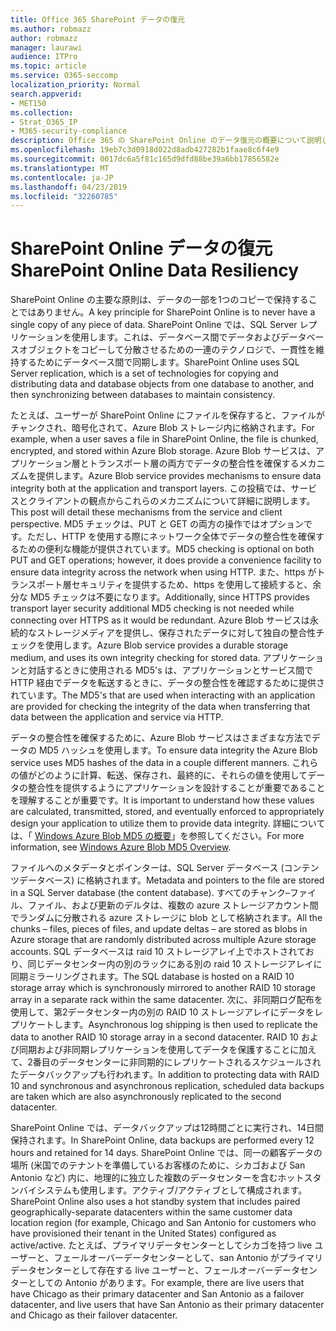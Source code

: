 ```yaml
---
title: Office 365 SharePoint データの復元
ms.author: robmazz
author: robmazz
manager: laurawi
audience: ITPro
ms.topic: article
ms.service: O365-seccomp
localization_priority: Normal
search.appverid:
- MET150
ms.collection:
- Strat_O365_IP
- M365-security-compliance
description: Office 365 の SharePoint Online のデータ復元の概要について説明します。
ms.openlocfilehash: 19eb7c3d0918d022d8adb427282b1faae8c6f4e9
ms.sourcegitcommit: 0017dc6a5f81c165d9dfd88be39a6bb17856582e
ms.translationtype: MT
ms.contentlocale: ja-JP
ms.lasthandoff: 04/23/2019
ms.locfileid: "32260785"
---
```

# <a name="sharepoint-online-data-resiliency"></a><span data-ttu-id="bad05-103">SharePoint Online データの復元</span><span class="sxs-lookup"><span data-stu-id="bad05-103">SharePoint Online Data Resiliency</span></span>
<span data-ttu-id="bad05-104">SharePoint Online の主要な原則は、データの一部を1つのコピーで保持することではありません。</span><span class="sxs-lookup"><span data-stu-id="bad05-104">A key principle for SharePoint Online is to never have a single copy of any piece of data.</span></span> <span data-ttu-id="bad05-105">SharePoint Online では、SQL Server レプリケーションを使用します。これは、データベース間でデータおよびデータベースオブジェクトをコピーして分散させるための一連のテクノロジで、一貫性を維持するためにデータベース間で同期します。</span><span class="sxs-lookup"><span data-stu-id="bad05-105">SharePoint Online uses SQL Server replication, which is a set of technologies for copying and distributing data and database objects from one database to another, and then synchronizing between databases to maintain consistency.</span></span> 

<span data-ttu-id="bad05-106">たとえば、ユーザーが SharePoint Online にファイルを保存すると、ファイルがチャンクされ、暗号化されて、Azure Blob ストレージ内に格納されます。</span><span class="sxs-lookup"><span data-stu-id="bad05-106">For example, when a user saves a file in SharePoint Online, the file is chunked, encrypted, and stored within Azure Blob storage.</span></span> <span data-ttu-id="bad05-107">Azure Blob サービスは、アプリケーション層とトランスポート層の両方でデータの整合性を確保するメカニズムを提供します。</span><span class="sxs-lookup"><span data-stu-id="bad05-107">Azure Blob service provides mechanisms to ensure data integrity both at the application and transport layers.</span></span> <span data-ttu-id="bad05-108">この投稿では、サービスとクライアントの観点からこれらのメカニズムについて詳細に説明します。</span><span class="sxs-lookup"><span data-stu-id="bad05-108">This post will detail these mechanisms from the service and client perspective.</span></span> <span data-ttu-id="bad05-109">MD5 チェックは、PUT と GET の両方の操作ではオプションです。ただし、HTTP を使用する際にネットワーク全体でデータの整合性を確保するための便利な機能が提供されています。</span><span class="sxs-lookup"><span data-stu-id="bad05-109">MD5 checking is optional on both PUT and GET operations; however, it does provide a convenience facility to ensure data integrity across the network when using HTTP.</span></span> <span data-ttu-id="bad05-110">また、https がトランスポート層セキュリティを提供するため、https を使用して接続すると、余分な MD5 チェックは不要になります。</span><span class="sxs-lookup"><span data-stu-id="bad05-110">Additionally, since HTTPS provides transport layer security additional MD5 checking is not needed while connecting over HTTPS as it would be redundant.</span></span> <span data-ttu-id="bad05-111">Azure Blob サービスは永続的なストレージメディアを提供し、保存されたデータに対して独自の整合性チェックを使用します。</span><span class="sxs-lookup"><span data-stu-id="bad05-111">Azure Blob service provides a durable storage medium, and uses its own integrity checking for stored data.</span></span> <span data-ttu-id="bad05-112">アプリケーションと対話するときに使用される MD5's は、アプリケーションとサービス間で HTTP 経由でデータを転送するときに、データの整合性を確認するために提供されています。</span><span class="sxs-lookup"><span data-stu-id="bad05-112">The MD5's that are used when interacting with an application are provided for checking the integrity of the data when transferring that data between the application and service via HTTP.</span></span> 

<span data-ttu-id="bad05-113">データの整合性を確保するために、Azure Blob サービスはさまざまな方法でデータの MD5 ハッシュを使用します。</span><span class="sxs-lookup"><span data-stu-id="bad05-113">To ensure data integrity the Azure Blob service uses MD5 hashes of the data in a couple different manners.</span></span> <span data-ttu-id="bad05-114">これらの値がどのように計算、転送、保存され、最終的に、それらの値を使用してデータの整合性を提供するようにアプリケーションを設計することが重要であることを理解することが重要です。</span><span class="sxs-lookup"><span data-stu-id="bad05-114">It is important to understand how these values are calculated, transmitted, stored, and eventually enforced to appropriately design your application to utilize them to provide data integrity.</span></span> <span data-ttu-id="bad05-115">詳細については、「 [Windows Azure Blob MD5 の概要](http://blogs.msdn.com/b/windowsazurestorage/archive/2011/02/18/windows-azure-blob-md5-overview.aspx)」を参照してください。</span><span class="sxs-lookup"><span data-stu-id="bad05-115">For more information, see [Windows Azure Blob MD5 Overview](http://blogs.msdn.com/b/windowsazurestorage/archive/2011/02/18/windows-azure-blob-md5-overview.aspx).</span></span> 

<span data-ttu-id="bad05-116">ファイルへのメタデータとポインターは、SQL Server データベース (コンテンツデータベース) に格納されます。</span><span class="sxs-lookup"><span data-stu-id="bad05-116">Metadata and pointers to the file are stored in a SQL Server database (the content database).</span></span> <span data-ttu-id="bad05-117">すべてのチャンク–ファイル、ファイル、および更新のデルタは、複数の azure ストレージアカウント間でランダムに分散される azure ストレージに blob として格納されます。</span><span class="sxs-lookup"><span data-stu-id="bad05-117">All the chunks – files, pieces of files, and update deltas – are stored as blobs in Azure storage that are randomly distributed across multiple Azure storage accounts.</span></span> <span data-ttu-id="bad05-118">SQL データベースは raid 10 ストレージアレイ上でホストされており、同じデータセンター内の別のラックにある別の raid 10 ストレージアレイに同期ミラーリングされます。</span><span class="sxs-lookup"><span data-stu-id="bad05-118">The SQL database is hosted on a RAID 10 storage array which is synchronously mirrored to another RAID 10 storage array in a separate rack within the same datacenter.</span></span> <span data-ttu-id="bad05-119">次に、非同期ログ配布を使用して、第2データセンター内の別の RAID 10 ストレージアレイにデータをレプリケートします。</span><span class="sxs-lookup"><span data-stu-id="bad05-119">Asynchronous log shipping is then used to replicate the data to another RAID 10 storage array in a second datacenter.</span></span> <span data-ttu-id="bad05-120">RAID 10 および同期および非同期レプリケーションを使用してデータを保護することに加えて、2番目のデータセンターに非同期的にレプリケートされるスケジュールされたデータバックアップも行われます。</span><span class="sxs-lookup"><span data-stu-id="bad05-120">In addition to protecting data with RAID 10 and synchronous and asynchronous replication, scheduled data backups are taken which are also asynchronously replicated to the second datacenter.</span></span> 

<span data-ttu-id="bad05-121">SharePoint Online では、データバックアップは12時間ごとに実行され、14日間保持されます。</span><span class="sxs-lookup"><span data-stu-id="bad05-121">In SharePoint Online, data backups are performed every 12 hours and retained for 14 days.</span></span> <span data-ttu-id="bad05-122">SharePoint Online では、同一の顧客データの場所 (米国でのテナントを準備しているお客様のために、シカゴおよび San Antonio など) 内に、地理的に独立した複数のデータセンターを含むホットスタンバイシステムも使用します。アクティブ/アクティブとして構成されます。</span><span class="sxs-lookup"><span data-stu-id="bad05-122">SharePoint Online also uses a hot standby system that includes paired geographically-separate datacenters within the same customer data location region (for example, Chicago and San Antonio for customers who have provisioned their tenant in the United States) configured as active/active.</span></span> <span data-ttu-id="bad05-123">たとえば、プライマリデータセンターとしてシカゴを持つ live ユーザーと、フェールオーバーデータセンターとして、san Antonio がプライマリデータセンターとして存在する live ユーザーと、フェールオーバーデータセンターとしての Antonio があります。</span><span class="sxs-lookup"><span data-stu-id="bad05-123">For example, there are live users that have Chicago as their primary datacenter and San Antonio as a failover datacenter, and live users that have San Antonio as their primary datacenter and Chicago as their failover datacenter.</span></span> 